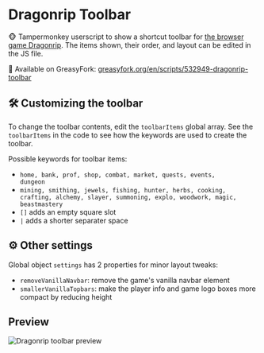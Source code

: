 # Dragonrip Toolbar 

🐵 Tampermonkey userscript to show a shortcut toolbar for [the browser game Dragonrip](https://dragonrip.com/).
The items shown, their order, and layout can be edited in the JS file.

🍴 Available on GreasyFork: [greasyfork.org/en/scripts/532949-dragonrip-toolbar](https://greasyfork.org/en/scripts/532949-dragonrip-toolbar)

## 🛠 Customizing the toolbar
To change the toolbar contents, edit the <code>toolbarItems</code> global array. 
See the <code>toolbarItems</code> in the code to see how the keywords are used to create the toolbar.

Possible keywords for toolbar items: 
- <code>home, bank, prof, shop, combat, market, quests, events, dungeon</code>
- <code>mining, smithing, jewels, fishing, hunter, herbs, cooking, crafting, alchemy, slayer, summoning, explo, woodwork, magic, beastmastery</code>
- <code>[]</code> adds an empty square slot
- <code>|</code> adds a shorter separater space


## ⚙️ Other settings
Global object <code>settings</code> has 2 properties for minor layout tweaks:
- <code>removeVanillaNavbar</code>: remove the game's vanilla navbar element
- <code>smallerVanillaTopbars</code>: make the player info and game logo boxes more compact by reducing height

## Preview
![Dragonrip toolbar preview](https://i.imgur.com/X8V0id8.png "Dragonrip toolbar preview")






